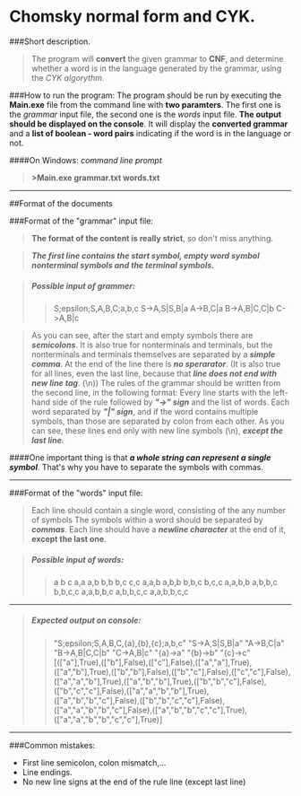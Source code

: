 Chomsky normal form and CYK.
===================

###Short description.
> The program will **convert** the given grammar to **CNF**, and determine whether a word is in the language generated by the grammar, using the *CYK algorythm*. 

###How to run the program:
The program should be run by executing the **Main.exe** file from the command line with **two paramters**. The first one is the *grammar* input file, the second one is the *words* input file.
**The output should be displayed on the console**. It will display the **converted grammar** and a **list of boolean - word pairs** indicating if the word is in the language or not. 

####On Windows:  *command line prompt*
>**\>Main.exe grammar.txt words.txt**

----------

##Format of the documents

###Format of the "grammar" input file:

>**The format of the content is really strict**, so don't miss anything.

>***The first line contains the start symbol, empty word symbol nonterminal symbols and the terminal symbols.***

>##### Possible input of grammer:
>>S;epsilon;S,A,B,C;a,b,c
>>S->A,S|S,B|a
>>A->B,C|a
>>B->A,B|C,C|b
>>C->A,B|c

>As you can see, after the start and empty symbols there are ***semicolons***. It is also true for nonterminals and terminals, but the nonterminals and terminals themselves are separated by a ***simple comma***.
At the end of the line there is ***no sperarator***. (It is also true for all lines, even the last line, because that ***line does not end with new line tag***. (\n))
The rules of the grammar should be written from the second line, in the following format:
Every line starts with the left-hand side of the rule followed by ***"->" sign*** and the list of words.
Each word separated by ***"|" sign***, and if the word contains multiple symbols, than those are separated by colon from each other.
As you can see, these lines end only with new line symbols (\n), ***except the last line.***

####One important thing is that ***a whole string can represent a single symbol***. That's why you have to separate the symbols with commas. 

-------------------

###Format of the "words" input file:

>Each line should contain a single word, consisting of the any number of symbols
>The symbols within a word should be separated by ***commas***.
>Each line should have a ***newline character*** at the end of it, **except the last one**.

>##### Possible input of words:
>> a
>> b
>> c
>> a,a
>> a,b
>> b,b
>> b,c
>> c,c
>> a,a,b
>> a,b,b
>> b,b,c
>> b,c,c
>> a,a,b,b
>> a,b,b,c
>> b,b,c,c
>> a,a,b,b,c
>> a,b,b,c,c
>> a,a,b,b,c,c

----------

>##### Expected output on console:
>> "S;epsilon;S,A,B,C,{a},{b},{c};a,b,c"
>> "S->A,S|S,B|a"
>> "A->B,C|a"
>> "B->A,B|C,C|b"
>> "C->A,B|c"
>> "{a}->a"
>> "{b}->b"
>> "{c}->c"
>> [(["a"],True),(["b"],False),(["c"],False),(["a","a"],True),(["a","b"],True),(["b","b"],False),(["b","c"],False),(["c","c"],False),(["a","a","b"],True),(["a","b","b"],True),(["b","b","c"],False),(["b","c","c"],False),(["a","a","b","b"],True),(["a","b","b","c"],False),(["b","b","c","c"],False),(["a","a","b","b","c"],False),(["a","b","b","c","c"],True),(["a","a","b","b","c","c"],True)]

----------

###Common mistakes:
- First line semicolon, colon mismatch,...
- Line endings.
- No new line signs at the end of the rule line (except last line)
